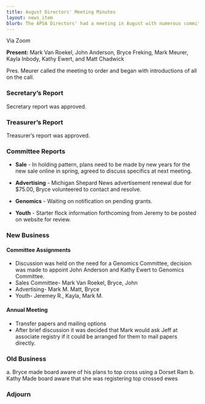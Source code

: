 ```yaml
---
title: August Directors' Meeting Minutes
layout: news_item
blurb: The APSA Directors' had a meeting in August with numerous committee reports and discussion of new committee assignments
---
```


Via Zoom

**Present:**  Mark Van Roekel, John Anderson, Bryce Freking, Mark Meurer, Kayla Inbody, Kathy Ewert, and Matt Chadwick

Pres. Meurer called the meeting to order and began with introductions of all on
the call.

### Secretary’s Report

Secretary report was approved.


### Treasurer’s Report

Treasurer’s report was approved.


### Committee Reports

* **Sale** - In holding pattern, plans need to be made by new years for the new sale online in spring, agreed to discuss specifics at next meeting.

* **Advertising** -  Michigan Shepard News advertisement renewal due for $75.00, Bryce volunteered to contact and resolve.

* **Genomics** - Waiting on notification on pending grants.

* **Youth** - Starter flock information forthcoming from Jeremy to be posted on website for review.


### New Business
#### Committee Assignments
* Discussion was held on the need for a Genomics Committee, decision was made to appoint John Anderson and Kathy Ewert to Genomics Committee.
* Sales Committee- Mark Van Roekel, Bryce, John
* Advertising- Mark M. Matt, Bryce
* Youth- Jeremey R., Kayla, Mark M.

#### Annual Meeting
* Transfer papers and mailing options
* After brief discussion it was decided that Mark would ask Jeff at associate registry if it could be arranged for them to mail papers directly.

### Old Business
a. Bryce made board aware of his plans to top cross using a Dorset Ram
b. Kathy Made board aware that she was registering top crossed ewes

### Adjourn
